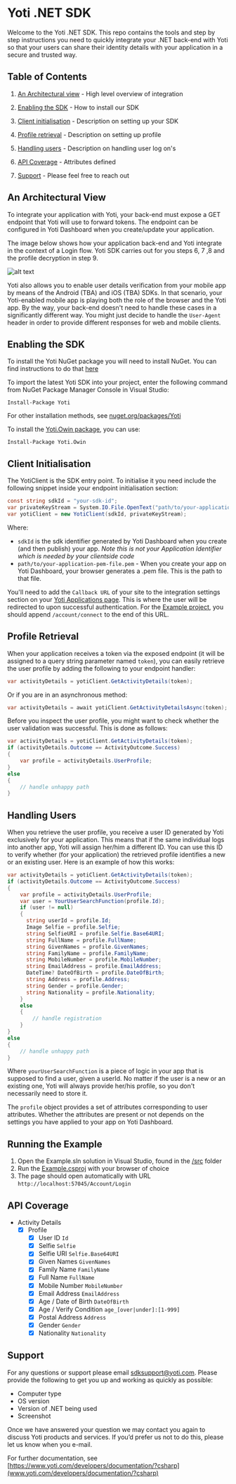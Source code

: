 Yoti .NET SDK
=============

Welcome to the Yoti .NET SDK. This repo contains the tools and step by step instructions you need to quickly integrate your .NET back-end with Yoti so that your users can share their identity details with your application in a secure and trusted way.

## Table of Contents

1) [An Architectural view](#an-architectural-view) -
High level overview of integration

1) [Enabling the SDK](#enabling-the-sdk) -
How to install our SDK

1) [Client initialisation](#client-initialisation) -
Description on setting up your SDK

1) [Profile retrieval](#profile-retrieval) -
Description on setting up profile

1) [Handling users](#handling-users) -
Description on handling user log on's

1) [API Coverage](#api-coverage) -
Attributes defined

1) [Support](#support) -
Please feel free to reach out

## An Architectural View

To integrate your application with Yoti, your back-end must expose a GET endpoint that Yoti will use to forward tokens.
The endpoint can be configured in Yoti Dashboard when you create/update your application.

The image below shows how your application back-end and Yoti integrate in the context of a Login flow.
Yoti SDK carries out for you steps 6, 7 ,8 and the profile decryption in step 9.

![alt text](login_flow.png "Login flow")

Yoti also allows you to enable user details verification from your mobile app by means of the Android (TBA) and iOS (TBA) SDKs. In that scenario, your Yoti-enabled mobile app is playing both the role of the browser and the Yoti app. By the way, your back-end doesn't need to handle these cases in a significantly different way. You might just decide to handle the `User-Agent` header in order to provide different responses for web and mobile clients.

## Enabling the SDK

To install the Yoti NuGet package you will need to install NuGet. You can find instructions to do that [here](http://docs.nuget.org/ndocs/guides/install-nuget)

To import the latest Yoti SDK into your project, enter the following command from NuGet Package Manager Console in Visual Studio:

```
Install-Package Yoti
```

For other installation methods, see [nuget.org/packages/Yoti](https://www.nuget.org/packages/Yoti)

To install the [Yoti.Owin package](https://www.nuget.org/packages/Yoti.Owin), you can use:

```
Install-Package Yoti.Owin
```

## Client Initialisation

The YotiClient is the SDK entry point. To initialise it you need include the following snippet inside your endpoint initialisation section:

```cs
const string sdkId = "your-sdk-id";
var privateKeyStream = System.IO.File.OpenText("path/to/your-application-pem-file.pem");
var yotiClient = new YotiClient(sdkId, privateKeyStream);
```

Where:

* `sdkId` is the sdk identifier generated by Yoti Dashboard when you create (and then publish) your app. _Note this is not your Application Identifier which is needed by your clientside code_
* `path/to/your-application-pem-file.pem` - When you create your app on Yoti Dashboard, your browser generates a .pem file. This is the path to that file.

You'll need to add the `Callback URL` of your site to the integration settings section on your [Yoti Applications page](https://www.yoti.com/dashboard/applications). This is where the user will be redirected to upon successful authentication. For the [Example project](src/Example), you should append `/account/connect` to the end of this URL.

## Profile Retrieval

When your application receives a token via the exposed endpoint (it will be assigned to a query string parameter named `token`), you can easily retrieve the user profile by adding the following to your endpoint handler:

```cs
var activityDetails = yotiClient.GetActivityDetails(token);
```

Or if you are in an asynchronous method:

```cs
var activityDetails = await yotiClient.GetActivityDetailsAsync(token);
```

Before you inspect the user profile, you might want to check whether the user validation was successful.
This is done as follows:

```cs
var activityDetails = yotiClient.GetActivityDetails(token);
if (activityDetails.Outcome == ActivityOutcome.Success)
{
    var profile = activityDetails.UserProfile;
}
else
{
    // handle unhappy path
}
```

## Handling Users

When you retrieve the user profile, you receive a user ID generated by Yoti exclusively for your application.
This means that if the same individual logs into another app, Yoti will assign her/him a different ID.
You can use this ID to verify whether (for your application) the retrieved profile identifies a new or an existing user.
Here is an example of how this works:

```cs
var activityDetails = yotiClient.GetActivityDetails(token);
if (activityDetails.Outcome == ActivityOutcome.Success)
{
    var profile = activityDetails.UserProfile;
    var user = YourUserSearchFunction(profile.Id);
    if (user != null)
    {
      string userId = profile.Id;
      Image Selfie = profile.Selfie;
      string SelfieURI = profile.Selfie.Base64URI;
	  string FullName = profile.FullName;
      string GivenNames = profile.GivenNames;
      string FamilyName = profile.FamilyName;
      string MobileNumber = profile.MobileNumber;
      string EmailAddress = profile.EmailAddress;
      DateTime? DateOfBirth = profile.DateOfBirth;
      string Address = profile.Address;
      string Gender = profile.Gender;
      string Nationality = profile.Nationality;
    }
    else
    {
        // handle registration
    }
}
else
{
    // handle unhappy path
}
```

Where `yourUserSearchFunction` is a piece of logic in your app that is supposed to find a user, given a userId.
No matter if the user is a new or an existing one, Yoti will always provide her/his profile, so you don't necessarily need to store it.

The `profile` object provides a set of attributes corresponding to user attributes. Whether the attributes are present or not depends on the settings you have applied to your app on Yoti Dashboard.

## Running the Example

1) Open the Example.sln solution in Visual Studio, found in the [/src](/src) folder
1) Run the [Example.csproj](src/Example/Example.csproj) with your browser of choice
1) The page should open automatically with URL `http://localhost:57045/Account/Login`

## API Coverage

* Activity Details
  * [X] Profile
    * [X] User ID `Id`
    * [X] Selfie `Selfie`
    * [X] Selfie URI `Selfie.Base64URI`
    * [X] Given Names `GivenNames`
    * [X] Family Name `FamilyName`
    * [X] Full Name `FullName`
    * [X] Mobile Number `MobileNumber`
    * [X] Email Address `EmailAddress`
    * [X] Age / Date of Birth `DateOfBirth`
    * [X] Age / Verify Condition `age_[over|under]:[1-999]`
    * [X] Postal Address `Address`
    * [X] Gender `Gender`
    * [X] Nationality `Nationality`
    
## Support

For any questions or support please email [sdksupport@yoti.com](mailto:sdksupport@yoti.com).
Please provide the following to get you up and working as quickly as possible:

* Computer type
* OS version
* Version of .NET being used
* Screenshot

Once we have answered your question we may contact you again to discuss Yoti products and services. If you’d prefer us not to do this, please let us know when you e-mail.

For further documentation, see [https://www.yoti.com/developers/documentation/?csharp](www.yoti.com/developers/documentation/?csharp)
